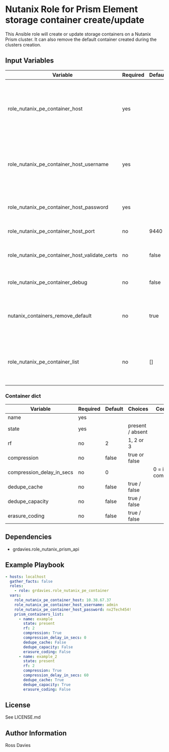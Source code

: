 # Nutanix Role for Prism Element storage container create/update

This Ansible role will create or update storage containers on a Nutanix Prism cluster. It can also remove the default container created during the clusters creation.

## Input Variables

| Variable                                      | Required | Default | Choices                                                                         | Comments                                                                                                                                           |
|-----------------------------------------------|----------|---------|---------------------------------------------------------------------------------|----------------------------------------------------------------------------------------------------------------------------------------------------|
| role_nutanix_pe_container_host                | yes      |         |                                                                                 | The IP address or FQDN for the Prism (Element only) to which you want to connect.                                                                  |
| role_nutanix_pe_container_host_username       | yes      |         |                                                                                 | A valid username with appropriate rights to access the Nutanix API.                                                                                |
| role_nutanix_pe_container_host_password       | yes      |         |                                                                                 | A valid password for the supplied username.                                                                                                        |
| role_nutanix_pe_container_host_port           | no       | 9440    |                                                                                 | The Prism TCP port.                                                                                                                                |
| role_nutanix_pe_container_host_validate_certs | no       | false   | true or false                                                                   | Whether to check if Prism UI certificates are valid.                                                                                               |
| role_nutanix_pe_container_debug               | no       | false   | true or false                                                                   | Enable debugging output.                                                                                                                           |
| nutanix_containers_remove_default             | no       | true    | true or false                                                                   | If set to True the default container will be removed if it exists.                                                                                 |
| role_nutanix_pe_container_list                | no       | []      |                                                                                 | List of containers. For container dict keys see table below.                                                                                       |

### Container dict

| Variable                           | Required | Default | Choices                                                                         | Comments                                                                                                                                           |
|------------------------------------|----------|---------|---------------------------------------------------------------------------------|----------------------------------------------------------------------------------------------------------------------------------------------------|
| name                               | yes      |         |                                                                                 |                                                                                                                                                    |
| state                              | yes      |         | present / absent                                                                |                                                                                                                                    |
| rf                                 | no       | 2       | 1, 2 or 3                                                                       |                                                                                                                                                    |
| compression                        | no       | false   | true or false                                                                   |                                                                                                                                                    |
| compression_delay_in_secs          | no       | 0       |                                                                                 | 0 = inline compression.                                                                                                                            |
| dedupe_cache                       | no       | false   | true / false                                                                    |                                                                                                                                                     |
| dedupe_capacity                    | no       | false   | true / false                                                                    |                                                                                                                                                     |
| erasure_coding                     | no       | false   | true / false                                                                    |                                                                                                                                                     |

## Dependencies

- grdavies.role_nutanix_prism_api

## Example Playbook

```YAML
- hosts: localhost
  gather_facts: false
  roles:
    - role: grdavies.role_nutanix_pe_container
  vars:
    role_nutanix_pe_container_host: 10.38.67.37
    role_nutanix_pe_container_host_username: admin
    role_nutanix_pe_container_host_password: nx2Tech454!
    prism_containers_list:
      - name: example
        state: present
        rf: 2
        compression: True
        compression_delay_in_secs: 0
        dedupe_cache: False
        dedupe_capacity: False
        erasure_coding: False
      - name: example_2
        state: present
        rf: 2
        compression: True
        compression_delay_in_secs: 60
        dedupe_cache: True
        dedupe_capacity: True
        erasure_coding: False
```

## License

See LICENSE.md

## Author Information

Ross Davies
